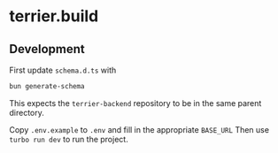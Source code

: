 # terrier.build

## Development

First update `schema.d.ts` with

```sh
bun generate-schema
```

This expects the `terrier-backend` repository to be in the same parent directory.

Copy `.env.example` to `.env` and fill in the appropriate `BASE_URL` Then use `turbo run dev` to run the project.
